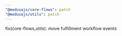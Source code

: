 ```yaml
---
"@medusajs/core-flows": patch
"@medusajs/utils": patch
---
```


fix(core-flows,utils): move fulfillment workflow events
